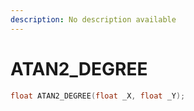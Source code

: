 ```yaml
---
description: No description available 
---
```


# ATAN2_DEGREE

```cpp
float ATAN2_DEGREE(float _X, float _Y);
```